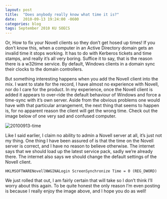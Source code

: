 ```yaml
---
layout: post
title:  "Does anybody really know what time it is?"
date:   2010-09-13 19:24:00 -0600
categories: blog
tags: September 2010 KU SOECS
---
```

Or, How to fix your Novell clients so they don’t get hosed up times!
If you don’t know this, when a computer in an Active Directory domain gets an invalid time it stops working. It has to do with Kerberos tickets and time stamps, and really it’s all very boring. Suffice it to say, that is the reason there is a w32time service. By default, Windows clients in a domain sync their clocks to the domain controllers.

But something interesting happens when you add the Novell client into the mix. I want to state for the record, I have almost no experience with Novell, nor do I care for the product. In my experience, once the Novell client is added it appears to over-ride the default behaviour of Windows and force a time-sync with it’s own server. Aside from the obvious problems one would have with that particular arrangement, the next thing that seems to happen is, for no apparent reason the client will get the wrong time. Check out the image below of one very sad and confused computer.

![20100913-time](https://prdwebappstorage.blob.core.windows.net/pattontech/images/20100913-time.png)

Like I said earlier, I claim no ability to admin a Novell server at all, it’s just not my thing. One thing I have been assured of is that the time on the Novell server is correct, and I have no reason to believe otherwise. The internet says that we should load up the latest service pack, sadly we’re already there. The internet also says we should change the default settings of the Novell client.

``` dos
HKLMSOFTWARENovellNWGINALogin ScreenSynchronize Time = 0 (REG_DWORD)
```

We just rolled that out, I am fairly certain that will take so I don’t think I’ll worry about this again. To be quite honest the only reason I’m even posting is because I really enjoy the image above, and I hope you do as well!

